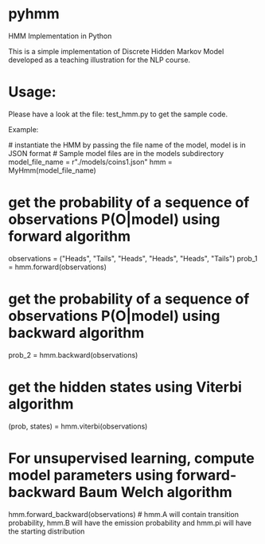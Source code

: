 pyhmm
=====

HMM Implementation in Python

This is a simple implementation of Discrete Hidden Markov Model developed as a teaching illustration for the NLP course. 

Usage:
=====

Please have a look at the file: test_hmm.py to get the sample code.

Example:

\# instantiate the HMM by passing the file name of the model, model is in JSON format
\# Sample model files are in the models subdirectory
model_file_name = r"./models/coins1.json"
hmm = MyHmm(model_file_name)

# get the probability of a sequence of observations P(O|model) using forward algorithm
observations = ("Heads", "Tails", "Heads", "Heads", "Heads", "Tails")
prob_1 = hmm.forward(observations) 

# get the probability of a sequence of observations P(O|model) using backward algorithm
prob_2 = hmm.backward(observations) 

# get the hidden states using Viterbi algorithm
(prob, states) = hmm.viterbi(observations) 

# For unsupervised learning, compute model parameters using forward-backward Baum Welch algorithm
hmm.forward_backward(observations) # hmm.A will contain transition probability, hmm.B will have the emission probability and hmm.pi will have the starting distribution

